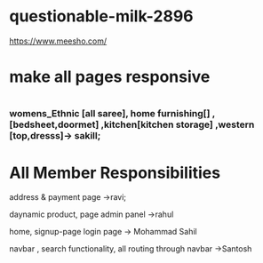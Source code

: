 # questionable-milk-2896
https://www.meesho.com/

<h1>make all pages responsive <h1/>

<h3>
 womens_Ethnic [all saree], home furnishing[] ,[bedsheet,doormet] ,kitchen[kitchen storage] ,western [top,dresss]-> sakill;
<br/>
<h1/>All Member Responsibilities</h1>

 
address & payment page ->ravi;

daynamic product, page admin panel ->rahul

home, signup-page login page -> Mohammad Sahil

navbar , search functionality, all routing through navbar ->Santosh </h3>
